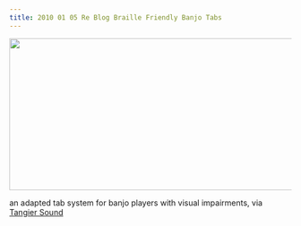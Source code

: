 ```yaml
---
title: 2010 01 05 Re Blog Braille Friendly Banjo Tabs
---
```


<p><a href="http://ablersite.files.wordpress.com/2010/01/turtle-dove.gif"><img class="alignnone size-full wp-image-4000" title="turtle-dove" src="{{ site.baseurl }}/uploads/turtle-dove.gif" alt="" width="522" height="272" /></a></p>
<p>an adapted tab system for banjo players with visual impairments, via <a href="http://dailyfrail.com/braille-friendly-banjo-tab/">Tangier Sound</a></p>
